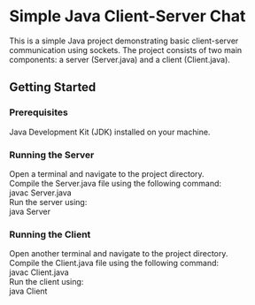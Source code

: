 # Simple Java Client-Server Chat
This is a simple Java project demonstrating basic client-server communication using sockets. The project consists of two main components: a server (Server.java) and a client (Client.java).

## Getting Started
### Prerequisites
Java Development Kit (JDK) installed on your machine.

### Running the Server
Open a terminal and navigate to the project directory. <br>
Compile the Server.java file using the following command:<br>
    javac Server.java<br>
Run the server using:<br>
  java Server<br>

### Running the Client
Open another terminal and navigate to the project directory.<br>
Compile the Client.java file using the following command:<br>
  javac Client.java<br>
Run the client using:<br>
  java Client<br>
